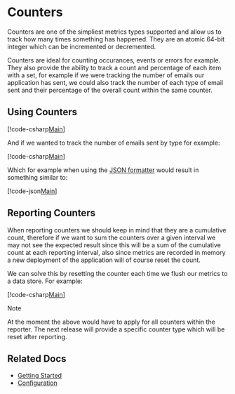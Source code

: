# Counters

Counters are one of the simpliest metrics types supported and allow us to track how many times something has happened. They are an atomic 64-bit integer which can be incremented or decremented.

Counters are ideal for counting occurances, events or errors for example. They also provide the ability to track a count and percentage of each item with a set, for example if we were tracking the number of emails our application has sent, we could also track the number of each type of email sent and their percentage of the overall count within the same counter.

## Using Counters

[!code-csharp[Main](../../src/samples/Counters.cs?start=3&end=12)]

And if we wanted to track the number of emails sent by type for example:

[!code-csharp[Main](../../src/samples/Counters.cs?start=16&end=24)]

Which for example when using the [JSON formatter](../intro.md#configuring-a-web-host) would result in something similar to:

[!code-json[Main](../../src/samples/CounterExample.json)]    

## Reporting Counters

When reporting counters we should keep in mind that they are a cumulative count, therefore if we want to sum the counters over a given interval we may not see the expected result since this will be a sum of the cumulative count at each reporting interval, also since metrics are recorded in memory a new deployment of the application will of course reset the count.  

We can solve this by resetting the counter each time we flush our metrics to a data store. For example:

[!code-csharp[Main](../../src/samples/Counters.cs?start=28&end=28)]

> [!NOTE]
> At the moment the above would have to apply for all counters within the reporter. The next release will provide a specific counter type which will be reset after reporting.

## Related Docs

- [Getting Started](../intro.md#measuring-application-metrics)
- [Configuration](../fundamentals/configuration.md)